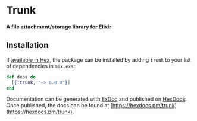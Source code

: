 # Trunk

**A file attachment/storage library for Elixir**

## Installation

If [available in Hex](https://hex.pm/docs/publish), the package can be installed
by adding `trunk` to your list of dependencies in `mix.exs`:

```elixir
def deps do
  [{:trunk, "~> 0.0.0"}]
end
```

Documentation can be generated with [ExDoc](https://github.com/elixir-lang/ex_doc)
and published on [HexDocs](https://hexdocs.pm). Once published, the docs can
be found at [https://hexdocs.pm/trunk](https://hexdocs.pm/trunk).
